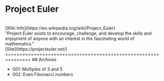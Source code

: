 # Project Euler
<br />
[Wiki Info](https://en.wikipedia.org/wiki/Project_Euler)
<br />
"Project Euler exists to encourage, challenge, and develop the skills and enjoyment of anyone with an interest in the fascinating world of mathematics."
<br />
[Site](https://projecteuler.net/)
<br />
===============================================================
## Archives

- 001: Multiples of 3 and 5
- 002: Even Fibonacci numbers
